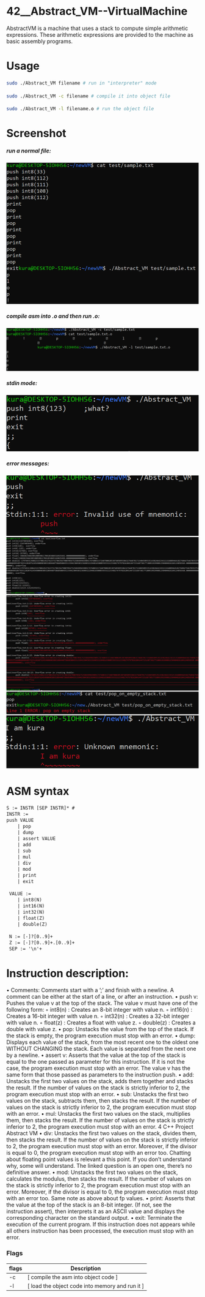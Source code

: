 # 42__Abstract_VM--VirtualMachine
AbstractVM is a machine that uses a stack to compute simple arithmetic expressions. These arithmetic expressions are provided to the machine as basic assembly programs.

# Usage

```sh
sudo ./Abstract_VM filename # run in "interpreter" mode

sudo ./Abstract_VM -c filename # compile it into object file 

sudo ./Abstract_VM -l filename.o # run the object file
```

# Screenshot

##### run a normal file: 
![imagep](image/plop.png)
##### compile asm into .o and then run .o:
![imagec](image/compiler.png)
##### stdin mode:
![images](image/standin.png)
##### error messages:
![imagei](image/invalid.png)
![imageo](image/overflow.png)
![imageot](image/overflowtest.png)
![imager](image/runtimeerror.png)
![imageu](image/unkown.png)

# ASM syntax

```
S := INSTR [SEP INSTR]* #
INSTR :=
push VALUE
    | pop
    | dump
    | assert VALUE
    | add
    | sub
    | mul
    | div
    | mod
    | print
    | exit

 VALUE :=
    | int8(N)
    | int16(N)
    | int32(N)
    | float(Z)
    | double(Z)

 N := [-]?[0..9]+
 Z := [-]?[0..9]+.[0..9]+
 SEP := '\n'+
```

# Instruction description:
• Comments: Comments start with a ’;’ and finish with a newline. A comment can
be either at the start of a line, or after an instruction.
• push v: Pushes the value v at the top of the stack. The value v must have one of
the following form:
◦ int8(n) : Creates an 8-bit integer with value n.
◦ int16(n) : Creates a 16-bit integer with value n.
◦ int32(n) : Creates a 32-bit integer with value n.
◦ float(z) : Creates a float with value z.
◦ double(z) : Creates a double with value z.
• pop: Unstacks the value from the top of the stack. If the stack is empty, the
program execution must stop with an error.
• dump: Displays each value of the stack, from the most recent one to the oldest
one WITHOUT CHANGING the stack. Each value is separated from the next one
by a newline.
• assert v: Asserts that the value at the top of the stack is equal to the one passed
as parameter for this instruction. If it is not the case, the program execution must
stop with an error. The value v has the same form that those passed as parameters
to the instruction push.
• add: Unstacks the first two values on the stack, adds them together and stacks the
result. If the number of values on the stack is strictly inferior to 2, the program
execution must stop with an error.
• sub: Unstacks the first two values on the stack, subtracts them, then stacks the
result. If the number of values on the stack is strictly inferior to 2, the program
execution must stop with an error.
• mul: Unstacks the first two values on the stack, multiplies them, then stacks the
result. If the number of values on the stack is strictly inferior to 2, the program
execution must stop with an error.
4
C++ Project Abstract VM
• div: Unstacks the first two values on the stack, divides them, then stacks the result.
If the number of values on the stack is strictly inferior to 2, the program execution
must stop with an error. Moreover, if the divisor is equal to 0, the program execution
must stop with an error too. Chatting about floating point values is relevant a this
point. If you don’t understand why, some will understand. The linked question is
an open one, there’s no definitive answer.
• mod: Unstacks the first two values on the stack, calculates the modulus, then
stacks the result. If the number of values on the stack is strictly inferior to 2, the
program execution must stop with an error. Moreover, if the divisor is equal to 0,
the program execution must stop with an error too. Same note as above about fp
values.
• print: Asserts that the value at the top of the stack is an 8-bit integer. (If not,
see the instruction assert), then interprets it as an ASCII value and displays the
corresponding character on the standard output.
• exit: Terminate the execution of the current program. If this instruction does not
appears while all others instruction has been processed, the execution must stop
with an error.

### Flags
| flags | Description |
| ------ | ------ |
| -c | [ compile the asm into object code ] |
| -l | [ load the object code into memory and run it ] |
